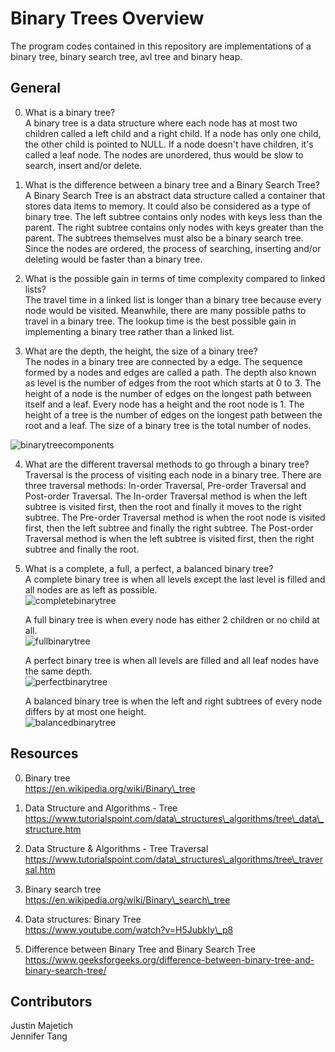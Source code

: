 # Binary Trees Overview #
The program codes contained in this repository are implementations of a binary tree, binary search tree, avl tree and binary heap.  

## General ##
0. What is a binary tree?  
A binary tree is a data structure where each node has at most two children called a left child and a right child.  If a node has only one child, the other child is pointed to NULL.  If a node doesn't have children, it's called a leaf node.  The nodes are unordered, thus would be slow to search, insert and/or delete.  

1. What is the difference between a binary tree and a Binary Search Tree?  
A Binary Search Tree is an abstract data structure called a container that stores data items to memory.  It could also be considered as a type of binary tree.  The left subtree contains only nodes with keys less than the parent.  The right subtree contains only nodes with keys greater than the parent.  The subtrees themselves must also be a binary search tree.  Since the nodes are ordered, the process of searching, inserting and/or deleting would be faster than a binary tree.  

2. What is the possible gain in terms of time complexity compared to linked lists?  
The travel time in a linked list is longer than a binary tree because every node would be visited.  Meanwhile, there are many possible paths to travel in a binary tree.  The lookup time is the best possible gain in implementing a binary tree rather than a linked list.  

3. What are the depth, the height, the size of a binary tree?  
The nodes in a binary tree are connected by a edge.  The sequence formed by a nodes and edges are called a path.  The depth also known as level is the number of edges from the root which starts at 0 to 3.  The height of a node is the number of edges on the longest path between itself and a leaf.  Every node has a height and the root node is 1.  The height of a tree is the number of edges on the longest path between the root and a leaf.  The size of a binary tree is the total number of nodes.  

![binarytreecomponents](https://i.imgur.com/vRhzu6m.png)

4. What are the different traversal methods to go through a binary tree?  
Traversal is the process of visiting each node in a binary tree.  There are three traversal methods: In-order Traversal, Pre-order Traversal and Post-order Traversal.  The In-order Traversal method is when the left subtree is visited first, then the root and finally it moves to the right subtree.  The Pre-order Traversal method is when the root node is visited first, then the left subtree and finally the right subtree.  The Post-order Traversal method is when the left subtree is visited first, then the right subtree and finally the root.  

5. What is a complete, a full, a perfect, a balanced binary tree?  
A complete binary tree is when all levels except the last level is filled and all nodes are as left as possible.  
![completebinarytree](https://i.imgur.com/1Zxf2t8.png)

    A full binary tree is when every node has either 2 children or no child at all.  
![fullbinarytree](https://i.imgur.com/zplUc6x.png)

    A perfect binary tree is when all levels are filled and all leaf nodes have the same depth.  
![perfectbinarytree](https://i.imgur.com/brvhWyB.png)

    A balanced binary tree is when the left and right subtrees of every node differs by at most one height.  
![balancedbinarytree](https://i.imgur.com/7Stwtrv.png)

## Resources ##
0. Binary tree  
https://en.wikipedia.org/wiki/Binary\_tree  

1. Data Structure and Algorithms - Tree  
https://www.tutorialspoint.com/data\_structures\_algorithms/tree\_data\_structure.htm  

2. Data Structure & Algorithms - Tree Traversal  
https://www.tutorialspoint.com/data\_structures\_algorithms/tree\_traversal.htm  

3. Binary search tree  
https://en.wikipedia.org/wiki/Binary\_search\_tree  

4. Data structures: Binary Tree  
https://www.youtube.com/watch?v=H5JubkIy\_p8  

5. Difference between Binary Tree and Binary Search Tree  
https://www.geeksforgeeks.org/difference-between-binary-tree-and-binary-search-tree/  

## Contributors ##
Justin Majetich  
Jennifer Tang  
